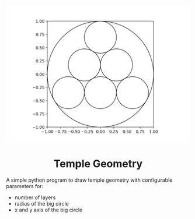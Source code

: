 <p align="center"><img src="./examples/three_layers.png" /></p>
<h1 align="center">Temple Geometry</h1>

A simple python program to draw temple geometry with configurable parameters for:
- number of layers
- radius of the big circle
- x and y axis of the big circle
